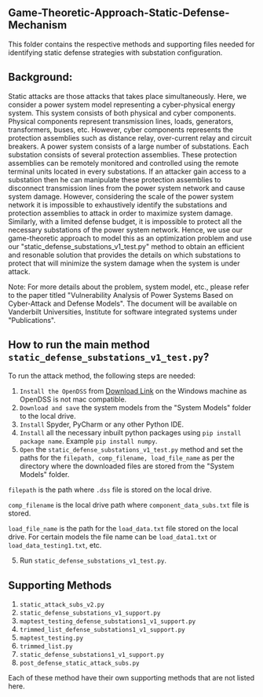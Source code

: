 ## Game-Theoretic-Approach-Static-Defense-Mechanism

This folder contains the respective methods and supporting files needed for identifying static defense strategies with substation configuration.

## Background: 
Static attacks are those attacks that takes place simultaneously. Here, we consider a power system model representing a cyber-physical
energy system. This system consists of both physical and cyber components. Physical components represent transmission lines, loads, generators, transformers, buses, etc. However, cyber components represents the protection assemblies such as distance relay, over-current relay and circuit breakers. A power system consists of a large number of substations. Each substation consists of several protection assemblies. These protection assemblies can be remotely monitored and controlled using the remote terminal units located in every substations. If an attacker gain access to a substation then he can manipulate these protection assemblies to disconnect transmission lines from the power system network and cause system damage. However, considering the scale of the power system network it is impossible to exhaustively identify the substations and protection assemblies to attack in order to maximize system damage. Similarly, with a limited defense budget, it is impossible to protect all the necessary substations of the power system network. Hence, we use our game-theoretic approach to model this as an optimization problem and use our "static_defense_substations_v1_test.py" method to obtain an efficient and resonable solution that provides the details on which substations to protect that will minimize the system damage when the system is under attack. 

Note: For more details about the problem, system model, etc., please refer to the paper titled "Vulnerability Analysis of Power Systems Based on Cyber-Attack and Defense Models". 
The document will be available on Vanderbilt Universities, Institute for software integrated systems under "Publications".

## How to run the main method `static_defense_substations_v1_test.py`?
  
To run the attack method, the following steps are needed:
1. `Install the OpenDSS` from  [Download Link](https://sourceforge.net/projects/electricdss/#Link) on the Windows machine as OpenDSS is not mac compatible.
2. `Download and save` the system models from the "System Models" folder to the local drive. 
3. `Install` Spyder, PyCharm or any other Python IDE.
4. `Install` all the necessary inbuilt python packages using `pip install package name`. Example `pip install numpy`.
5. `Open` the `static_defense_substations_v1_test.py` method and set the paths for the `filepath, comp_filename, load_file_name` as per the 
directory where the downloaded files are stored from the "System Models" folder. 

`filepath` is the path where `.dss` file is stored on the local drive.

`comp_filename` is the local drive path where `component_data_subs.txt` file is stored.

`load_file_name` is the path for the `load_data.txt` file stored on the local drive. For certain models the file name can be `load_data1.txt` or `load_data_testing1.txt`, etc.

5. Run `static_defense_substations_v1_test.py`.

## Supporting Methods 
1. `static_attack_subs_v2.py`
2. `static_defense_substations_v1_support.py`
3. `maptest_testing_defense_substations1_v1_support.py`
4. `trimmed_list_defense_substations1_v1_support.py`
5. `maptest_testing.py`
6. `trimmed_list.py`
7. `static_defense_substations1_v1_support.py`
8. `post_defense_static_attack_subs.py`

Each of these method have their own supporting methods that are not listed here.
